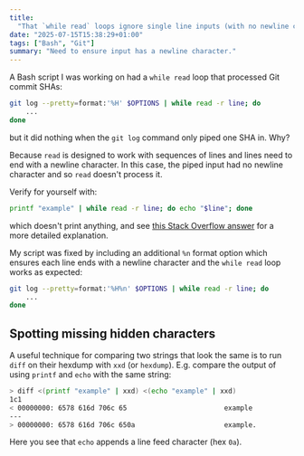 ```yaml
---
title:
  "That `while read` loops ignore single line inputs (with no newline character)"
date: "2025-07-15T15:38:29+01:00"
tags: ["Bash", "Git"]
summary: "Need to ensure input has a newline character."
---
```


A Bash script I was working on had a `while read` loop that processed Git commit
SHAs:

```bash
git log --pretty=format:'%H' $OPTIONS | while read -r line; do
    ...
done
```

but it did nothing when the `git log` command only piped one SHA in. Why?

<!--more-->

Because `read` is designed to work with sequences of lines and lines need to end
with a newline character. In this case, the piped input had no newline character
and so `read` doesn't process it.

Verify for yourself with:

```bash
printf "example" | while read -r line; do echo "$line"; done
```

which doesn't print anything, and see
[this Stack Overflow answer](https://unix.stackexchange.com/a/418081) for a more
detailed explanation.

My script was fixed by including an additional `%n` format option which ensures
each line ends with a newline character and the `while read` loop works as
expected:

```bash
git log --pretty=format:'%H%n' $OPTIONS | while read -r line; do
    ...
done
```

## Spotting missing hidden characters

A useful technique for comparing two strings that look the same is to run `diff`
on their hexdump with `xxd` (or `hexdump`). E.g. compare the output of using
`printf` and `echo` with the same string:

```bash
> diff <(printf "example" | xxd) <(echo "example" | xxd)
1c1
< 00000000: 6578 616d 706c 65                        example
---
> 00000000: 6578 616d 706c 650a                      example.
```

Here you see that `echo` appends a line feed character (hex `0a`).
